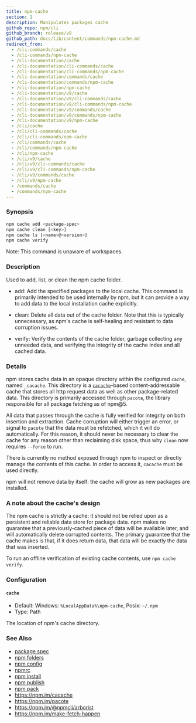```yaml
---
title: npm-cache
section: 1
description: Manipulates packages cache
github_repo: npm/cli
github_branch: release/v9
github_path: docs/lib/content/commands/npm-cache.md
redirect_from:
  - /cli-commands/cache
  - /cli-commands/npm-cache
  - /cli-documentation/cache
  - /cli-documentation/cli-commands/cache
  - /cli-documentation/cli-commands/npm-cache
  - /cli-documentation/commands/cache
  - /cli-documentation/commands/npm-cache
  - /cli-documentation/npm-cache
  - /cli-documentation/v9/cache
  - /cli-documentation/v9/cli-commands/cache
  - /cli-documentation/v9/cli-commands/npm-cache
  - /cli-documentation/v9/commands/cache
  - /cli-documentation/v9/commands/npm-cache
  - /cli-documentation/v9/npm-cache
  - /cli/cache
  - /cli/cli-commands/cache
  - /cli/cli-commands/npm-cache
  - /cli/commands/cache
  - /cli/commands/npm-cache
  - /cli/npm-cache
  - /cli/v9/cache
  - /cli/v9/cli-commands/cache
  - /cli/v9/cli-commands/npm-cache
  - /cli/v9/commands/cache
  - /cli/v9/npm-cache
  - /commands/cache
  - /commands/npm-cache
---
```


### Synopsis

```bash
npm cache add <package-spec>
npm cache clean [<key>]
npm cache ls [<name>@<version>]
npm cache verify
```

Note: This command is unaware of workspaces.

### Description

Used to add, list, or clean the npm cache folder.

* add:
  Add the specified packages to the local cache.  This command is primarily
  intended to be used internally by npm, but it can provide a way to
  add data to the local installation cache explicitly.

* clean:
  Delete all data out of the cache folder.  Note that this is typically
  unnecessary, as npm's cache is self-healing and resistant to data
  corruption issues.

* verify:
  Verify the contents of the cache folder, garbage collecting any unneeded
  data, and verifying the integrity of the cache index and all cached data.

### Details

npm stores cache data in an opaque directory within the configured `cache`,
named `_cacache`. This directory is a
[`cacache`](http://npm.im/cacache)-based content-addressable cache that
stores all http request data as well as other package-related data. This
directory is primarily accessed through `pacote`, the library responsible
for all package fetching as of npm@5.

All data that passes through the cache is fully verified for integrity on
both insertion and extraction. Cache corruption will either trigger an
error, or signal to `pacote` that the data must be refetched, which it will
do automatically. For this reason, it should never be necessary to clear
the cache for any reason other than reclaiming disk space, thus why `clean`
now requires `--force` to run.

There is currently no method exposed through npm to inspect or directly
manage the contents of this cache. In order to access it, `cacache` must be
used directly.

npm will not remove data by itself: the cache will grow as new packages are
installed.

### A note about the cache's design

The npm cache is strictly a cache: it should not be relied upon as a
persistent and reliable data store for package data. npm makes no guarantee
that a previously-cached piece of data will be available later, and will
automatically delete corrupted contents. The primary guarantee that the
cache makes is that, if it does return data, that data will be exactly the
data that was inserted.

To run an offline verification of existing cache contents, use `npm cache
verify`.

### Configuration

#### `cache`

* Default: Windows: `%LocalAppData%\npm-cache`, Posix: `~/.npm`
* Type: Path

The location of npm's cache directory.



### See Also

* [package spec](/cli/v9/using-npm/package-spec)
* [npm folders](/cli/v9/configuring-npm/folders)
* [npm config](/cli/v9/commands/npm-config)
* [npmrc](/cli/v9/configuring-npm/npmrc)
* [npm install](/cli/v9/commands/npm-install)
* [npm publish](/cli/v9/commands/npm-publish)
* [npm pack](/cli/v9/commands/npm-pack)
* https://npm.im/cacache
* https://npm.im/pacote
* https://npm.im/@npmcli/arborist
* https://npm.im/make-fetch-happen
